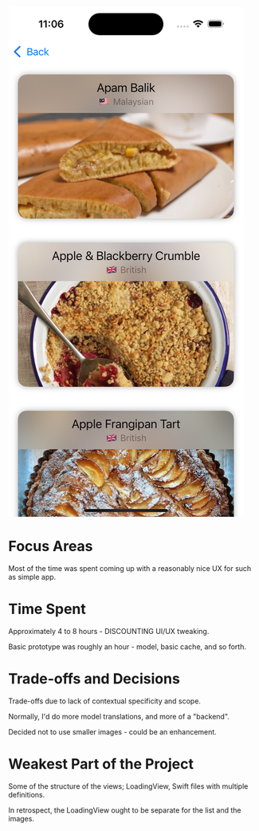 ![alt text](https://github.com/mike-at-home/FetchRecipe/blob/main/Screenshots/List.png?raw=true)

# Focus Areas

Most of the time was spent coming up with a reasonably nice UX for such as simple app.


# Time Spent

Approximately 4 to 8 hours - DISCOUNTING UI/UX tweaking.

Basic prototype was roughly an hour - model, basic cache, and so forth.


# Trade-offs and Decisions

Trade-offs due to lack of contextual specificity and scope. 

Normally, I'd do more model translations, and more of a "backend".

Decided not to use smaller images - could be an enhancement.


# Weakest Part of the Project

 Some of the structure of the views; LoadingView, Swift files with multiple definitions.
 
 In retrospect, the LoadingView ought to be separate for the list and the images.

